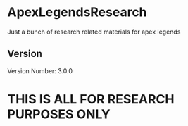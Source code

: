 # ApexLegendsResearch

Just a bunch of research related materials for apex legends

## Version ##
Version Number: 3.0.0

# THIS IS ALL FOR RESEARCH PURPOSES ONLY 
